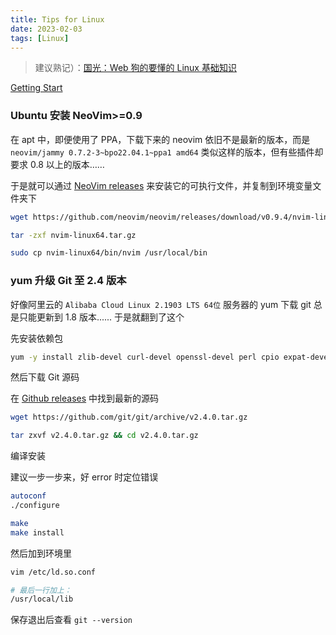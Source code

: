 ```yaml
---
title: Tips for Linux
date: 2023-02-03
tags: [Linux]
---
```


> 建议熟记）：[国光：Web 狗的要懂的 Linux 基础知识](https://www.sqlsec.com/2019/10/linux.html)

[Getting Start](../../note/cs/linux/start.md)

### Ubuntu 安装 NeoVim>=0.9

在 apt 中，即便使用了 PPA，下载下来的 neovim 依旧不是最新的版本，而是 `neovim/jammy 0.7.2-3~bpo22.04.1~ppa1 amd64` 类似这样的版本，但有些插件却要求 0.8 以上的版本……

于是就可以通过 [NeoVim releases] 来安装它的可执行文件，并复制到环境变量文件夹下

```bash
wget https://github.com/neovim/neovim/releases/download/v0.9.4/nvim-linux64.tar.gz

tar -zxf nvim-linux64.tar.gz

sudo cp nvim-linux64/bin/nvim /usr/local/bin
```

[NeoVim releases]: https://github.com/neovim/neovim/releases

### yum 升级 Git 至 2.4 版本

好像阿里云的 `Alibaba Cloud Linux 2.1903 LTS 64位` 服务器的 yum 下载 git 总是只能更新到 1.8 版本...... 于是就翻到了这个

先安装依赖包

```bash
yum -y install zlib-devel curl-devel openssl-devel perl cpio expat-devel gettext-devel openssl zlib autoconf tk perl-ExtUtils-MakeMaker
```

然后下载 Git 源码

在 [Github releases](https://github.com/git/git/releases) 中找到最新的源码

```bash
wget https://github.com/git/git/archive/v2.4.0.tar.gz

tar zxvf v2.4.0.tar.gz && cd v2.4.0.tar.gz
```

编译安装

建议一步一步来，好 error 时定位错误

```bash
autoconf
./configure

make
make install
```

然后加到环境里

```bash
vim /etc/ld.so.conf

# 最后一行加上：
/usr/local/lib
```

保存退出后查看 `git --version`
